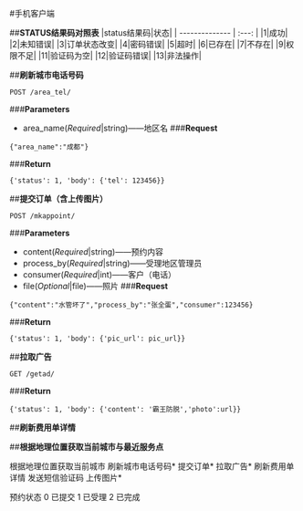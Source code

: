 #手机客户端

##**STATUS结果码对照表**
|status结果码|状态|
| --------------  | :---: |
|1|成功|
|2|未知错误|
|3|订单状态改变|
|4|密码错误|
|5|超时|
|6|已存在|
|7|不存在|
|9|权限不足|
|11|验证码为空|
|12|验证码错误|
|13|非法操作|

##**刷新城市电话号码**
```
POST /area_tel/
```
###**Parameters**
*   area_name(_Required_|string)——地区名
###**Request**
```
{"area_name":"成都"}
```
###**Return**
```
{'status': 1, 'body': {'tel': 123456}}
```

##**提交订单（含上传图片）**
```
POST /mkappoint/
```
###**Parameters**
*   content(_Required_|string)——预约内容
*   process_by(_Required_|string)——受理地区管理员
*   consumer(_Required_|int)——客户（电话）
*   file(_Optional_|file)——照片
###**Request**
```
{"content":"水管坏了","process_by":"张全蛋","consumer":123456}
```
###**Return**
```
{'status': 1, 'body': {'pic_url': pic_url}}
```

##**拉取广告**
```
GET /getad/
```
###**Return**
```
{'status': 1, 'body': {'content': '霸王防脱','photo':url}}
```


##**刷新费用单详情**




##**根据地理位置获取当前城市与最近服务点**


根据地理位置获取当前城市
刷新城市电话号码*
提交订单*
拉取广告*
刷新费用单详情
发送短信验证码
上传图片*

预约状态
0   已提交
1   已受理
2   已完成

